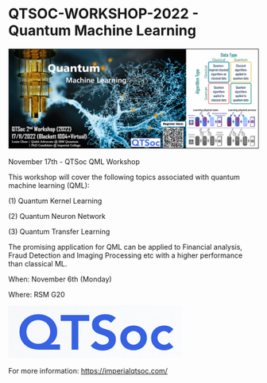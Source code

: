 # QTSOC-WORKSHOP-2022 - Quantum Machine Learning


![image.png](https://github.com/Louisanity/QTSOC-WORKSHOP-2022/blob/3d4be8b33efeb9536f81e182c602ca5b249dc068/QTSOC_2nd_WS_FLYER.PNG)

November 17th - QTSoc QML Workshop

This workshop will cover the following topics associated with quantum machine learning (QML):

(1) Quantum Kernel Learning

(2) Quantum Neuron Network

(3) Quantum Transfer Learning

The promising application for QML can be applied to Financial analysis, Fraud Detection and Imaging Processing etc with a higher performance than classical ML.

When: November 6th (Monday)

Where: RSM G20 

![image.png](https://github.com/Louisanity/QTSOC-WORKSHOP-2022/blob/171e555805a7f45f1dd7998e8957864da5ebb980/QTSoc.png)

For more information:
https://imperialqtsoc.com/

